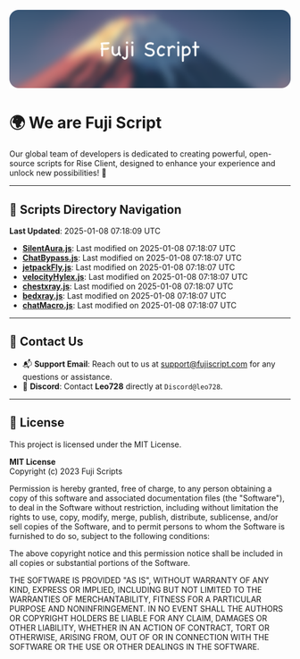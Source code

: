 ![Banner](.github/b.webp)

# 🌍 **We are Fuji Script**

Our global team of developers is dedicated to creating powerful, open-source scripts for Rise Client, designed to enhance your experience and unlock new possibilities! 🌟

---
<!-- SCRIPTS_NAVIGATION_START -->
## 📂 **Scripts Directory Navigation**

**Last Updated**: 2025-01-08 07:18:09 UTC

- **[SilentAura.js](scripts/SilentAura.js)**: Last modified on 2025-01-08 07:18:07 UTC
- **[ChatBypass.js](scripts/ChatBypass.js)**: Last modified on 2025-01-08 07:18:07 UTC
- **[jetpackFly.js](scripts/jetpackFly.js)**: Last modified on 2025-01-08 07:18:07 UTC
- **[velocityHylex.js](scripts/velocityHylex.js)**: Last modified on 2025-01-08 07:18:07 UTC
- **[chestxray.js](scripts/chestxray.js)**: Last modified on 2025-01-08 07:18:07 UTC
- **[bedxray.js](scripts/bedxray.js)**: Last modified on 2025-01-08 07:18:07 UTC
- **[chatMacro.js](scripts/chatMacro.js)**: Last modified on 2025-01-08 07:18:07 UTC

<!-- SCRIPTS_NAVIGATION_END -->

---

## 💬 **Contact Us**  
- 📬 **Support Email**: Reach out to us at [support@fujiscript.com](mailto:support@fujiscript.com) for any questions or assistance.  
- 💬 **Discord**: Contact **Leo728** directly at `Discord@leo728`.

---

## 📜 **License**

This project is licensed under the MIT License.  

**MIT License**  
Copyright (c) 2023 Fuji Scripts  

Permission is hereby granted, free of charge, to any person obtaining a copy of this software and associated documentation files (the "Software"), to deal in the Software without restriction, including without limitation the rights to use, copy, modify, merge, publish, distribute, sublicense, and/or sell copies of the Software, and to permit persons to whom the Software is furnished to do so, subject to the following conditions:  

The above copyright notice and this permission notice shall be included in all copies or substantial portions of the Software.  

THE SOFTWARE IS PROVIDED "AS IS", WITHOUT WARRANTY OF ANY KIND, EXPRESS OR IMPLIED, INCLUDING BUT NOT LIMITED TO THE WARRANTIES OF MERCHANTABILITY, FITNESS FOR A PARTICULAR PURPOSE AND NONINFRINGEMENT. IN NO EVENT SHALL THE AUTHORS OR COPYRIGHT HOLDERS BE LIABLE FOR ANY CLAIM, DAMAGES OR OTHER LIABILITY, WHETHER IN AN ACTION OF CONTRACT, TORT OR OTHERWISE, ARISING FROM, OUT OF OR IN CONNECTION WITH THE SOFTWARE OR THE USE OR OTHER DEALINGS IN THE SOFTWARE.  
